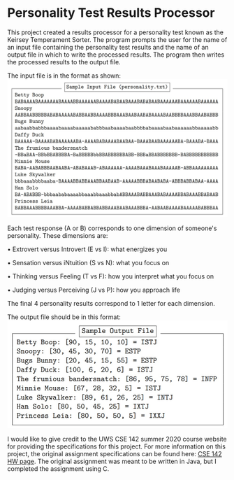 # Personality Test Results Processor

This project created a results processor for a personality test known as the Keirsey Temperament Sorter. The program prompts the user for the name of an input file containing the personality test results and the name of an output file in which to write the processed results. The program then writes the processed results to the output file.

The input file is in the format as shown:
![Sample input file](https://github.com/leeway64/Personality-Test-Results-Processor/blob/main/Examples/Sample%20Input%20File.jpg)

Each test response (A or B) corresponds to one dimension of someone's personality. These dimensions are:

• Extrovert versus Introvert (E vs I): what energizes you

• Sensation versus iNtuition (S vs N): what you focus on

• Thinking versus Feeling (T vs F): how you interpret what you focus on

• Judging versus Perceiving (J vs P): how you approach life

The final 4 personality results correspond to 1 letter for each dimension.

The output file should be in this format:
![Sample output file](https://github.com/leeway64/Personality-Test-Results-Processor/blob/main/Examples/Sample%20Output%20File.jpg)

I would like to give credit to the UWS CSE 142 summer 2020 course website for providing the specifications for this project. For more information on this project, the original assignment specifications can be found here: [CSE 142 HW page](https://courses.cs.washington.edu/courses/cse142/20su/homework.html#a7). The original assignment was meant to be written in Java, but I completed the assignment using C.

